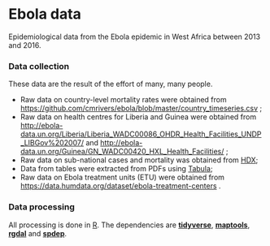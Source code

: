 # Ebola data
Epidemiological data from the Ebola epidemic in West Africa between 2013 and 2016.


### Data collection

These data are the result of the effort of many, many people.

- Raw data on country-level mortality rates were obtained from https://github.com/cmrivers/ebola/blob/master/country_timeseries.csv ;
- Raw data on health centres for Liberia and Guinea were obtained from http://ebola-data.un.org/Liberia/Liberia_WADC00086_OHDR_Health_Facilities_UNDP_LIBGov%202007/ and http://ebola-data.un.org/Guinea/GN_WADC00420_HXL_Health_Facilities/ ;
- Raw data on sub-national cases and mortality was obtained from [HDX](https://data.humdata.org/dataset/rowca-ebola-cases);
- Data from tables were extracted from PDFs using [Tabula](http://tabula.technology/);
- Raw data on Ebola treatment units (ETU) were obtained from https://data.humdata.org/dataset/ebola-treatment-centers .

### Data processing

All processing is done in [R](https://www.r-project.org/). The dependencies are [**tidyverse**](https://www.tidyverse.org/), [**maptools**](https://rdrr.io/rforge/maptools/), [**rgdal**](https://cran.r-project.org/web/packages/rgdal/index.html) and [**spdep**](https://github.com/r-spatial/spdep).
